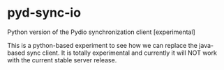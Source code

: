 pyd-sync-io
===========

Python version of the Pydio synchronization client [experimental]

This is a python-based experiment to see how we can replace the java-based sync client. It is totally experimental and currently it will NOT work with the current stable server release. 
